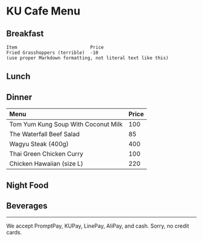 # KU Cafe Menu


## Breakfast

    Item                           Price
    Fried Grasshoppers (terrible)  -10
    (use proper Markdown formatting, not literal text like this)

## Lunch 


## Dinner

| Menu                                | Price    |
|:------------------------------------|----------|
| Tom Yum Kung Soup With Coconut Milk |    100   |
| The Waterfall Beef Salad            |    85    |
| Wagyu Steak  (400g)                 |    400   |
| Thai Green Chicken Curry            |    100   |
| Chicken Hawaiian (size L)           |    220   |


## Night Food


## Beverages



---

We accept PromptPay, KUPay, LinePay, AliPay, and cash. Sorry, no credit cards.
